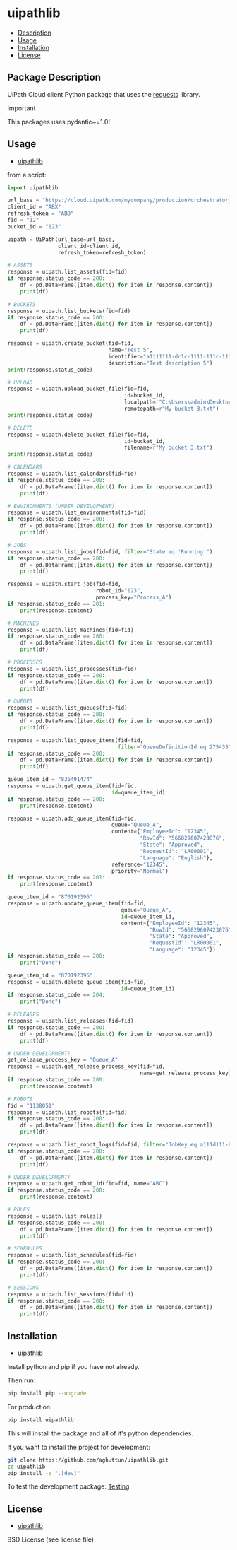 # uipathlib

* [Description](#package-description)
* [Usage](#usage)
* [Installation](#installation)
* [License](#license)

## Package Description

UiPath Cloud client Python package that uses the [requests](https://pypi.org/project/requests/) library.

> [!IMPORTANT]
> This packages uses pydantic~=1.0!

## Usage

* [uipathlib](#uipathlib)

from a script:

```python
import uipathlib

url_base = "https://cloud.uipath.com/mycompany/production/orchestrator_"
client_id = "ABX"
refresh_token = "ABD"
fid = "12"
bucket_id = "123"

uipath = UiPath(url_base=url_base,
                client_id=client_id,
                refresh_token=refresh_token)
```

```python
# ASSETS
response = uipath.list_assets(fid=fid)
if response.status_code == 200:
    df = pd.DataFrame([item.dict() for item in response.content])
    print(df)
```

```python
# BUCKETS
response = uipath.list_buckets(fid=fid)
if response.status_code == 200:
    df = pd.DataFrame([item.dict() for item in response.content])
    print(df)
```

```python
response = uipath.create_bucket(fid=fid,
                                name="Test 5",
                                identifier="a1111111-dc1c-1111-111c-111c11ef1111",
                                description="Test description 5")
print(response.status_code)
```

```python
# UPLOAD
response = uipath.upload_bucket_file(fid=fid,
                                     id=bucket_id, 
                                     localpath=r"C:\Users\admin\Desktop\My bucket 3.txt", 
                                     remotepath=r"My bucket 3.txt")
print(response.status_code)
```

```python
# DELETE
response = uipath.delete_bucket_file(fid=fid,
                                     id=bucket_id, 
                                     filename=r"My bucket 3.txt")
print(response.status_code)
```

```python
# CALENDARS
response = uipath.list_calendars(fid=fid)
if response.status_code == 200:
    df = pd.DataFrame([item.dict() for item in response.content])
    print(df)
```

```python
# ENVIRONMENTS (UNDER DEVELOPMENT)
response = uipath.list_environments(fid=fid)
if response.status_code == 200:
    df = pd.DataFrame([item.dict() for item in response.content])
    print(df)
```

```python
# JOBS
response = uipath.list_jobs(fid=fid, filter="State eq 'Running'")
if response.status_code == 200:
    df = pd.DataFrame([item.dict() for item in response.content])
    print(df)
```

```python
response = uipath.start_job(fid=fid, 
                            robot_id="123", 
                            process_key="Process_A")
if response.status_code == 201:
    print(response.content)
```

```python
# MACHINES
response = uipath.list_machines(fid=fid)
if response.status_code == 200:
    df = pd.DataFrame([item.dict() for item in response.content])
    print(df)
```

```python
# PROCESSES
response = uipath.list_processes(fid=fid)
if response.status_code == 200:
    df = pd.DataFrame([item.dict() for item in response.content])
    print(df)
```

```python
# QUEUES
response = uipath.list_queues(fid=fid)
if response.status_code == 200:
    df = pd.DataFrame([item.dict() for item in response.content])
    print(df)
```

```python
response = uipath.list_queue_items(fid=fid, 
                                   filter="QueueDefinitionId eq 275435")
if response.status_code == 200:
    df = pd.DataFrame([item.dict() for item in response.content])
    print(df)
```

```python
queue_item_id = "836491474"
response = uipath.get_queue_item(fid=fid,
                                 id=queue_item_id)
if response.status_code == 200:
    print(response.content)
```

```python
response = uipath.add_queue_item(fid=fid,
                                 queue="Queue_A",
                                 content={"EmployeeId": "12345",
                                          "RowId": "566829607423876",
                                          "State": "Approved",
                                          "RequestId": "LR00001",
                                          "Language": "English"},
                                 reference="12345",
                                 priority="Normal")
if response.status_code == 201:
    print(response.content)
```

```python
queue_item_id = "870192396"
response = uipath.update_queue_item(fid=fid,
                                    queue="Queue_A",
                                    id=queue_item_id,
                                    content={"EmployeeId": "12345",
                                             "RowId": "566829607423876",
                                             "State": "Approved",
                                             "RequestId": "LR00001",
                                             "Language": "12345"})
if response.status_code == 200:
    print("Done")
```

```python
queue_item_id = "870192396"
response = uipath.delete_queue_item(fid=fid,
                                    id=queue_item_id)
if response.status_code == 204:
    print("Done")
```

```python
# RELEASES
response = uipath.list_releases(fid=fid)
if response.status_code == 200:
    df = pd.DataFrame([item.dict() for item in response.content])
    print(df)
```

```python
# UNDER DEVELOPMENT!
get_release_process_key = "Queue_A"
response = uipath.get_release_process_key(fid=fid,
                                          name=get_release_process_key)
if response.status_code == 200:
    print(response.content)
```

```python
# ROBOTS
fid = "1138051"
response = uipath.list_robots(fid=fid)
if response.status_code == 200:
    df = pd.DataFrame([item.dict() for item in response.content])
    print(df)
```

```python
response = uipath.list_robot_logs(fid=fid, filter="JobKey eq a111d111-b111-1f11-b11d-111adac1111d")
if response.status_code == 200:
    df = pd.DataFrame([item.dict() for item in response.content])
    print(df)
```

```python
# UNDER DEVELOPMENT!
response = uipath.get_robot_id(fid=fid, name="ABC")
if response.status_code == 200:
    print(response.content)
```

```python
# ROLES
response = uipath.list_roles()
if response.status_code == 200:
    df = pd.DataFrame([item.dict() for item in response.content])
    print(df)
```

```python
# SCHEDULES
response = uipath.list_schedules(fid=fid)
if response.status_code == 200:
    df = pd.DataFrame([item.dict() for item in response.content])
    print(df)
```

```python
# SESSIONS
response = uipath.list_sessions(fid=fid)
if response.status_code == 200:
    df = pd.DataFrame([item.dict() for item in response.content])
    print(df)
```

## Installation

* [uipathlib](#uipathlib)

Install python and pip if you have not already.

Then run:

```bash
pip install pip --upgrade
```

For production:

```bash
pip install uipathlib
```

This will install the package and all of it's python dependencies.

If you want to install the project for development:

```bash
git clone https://github.com/aghuttun/uipathlib.git
cd uipathlib
pip install -e ".[dev]"
```

To test the development package: [Testing](#testing)

## License

* [uipathlib](#uipathlib)

BSD License (see license file)
